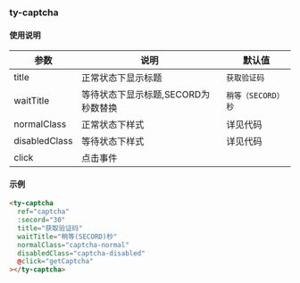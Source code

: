 ### ty-captcha
#### 使用说明
  | 参数 | 说明 | 默认值 |
  |---|---|---|
  | title | 正常状态下显示标题 | `获取验证码` |
  | waitTitle | 等待状态下显示标题,SECORD为秒数替换 | `稍等（SECORD）秒` |
  | normalClass | 正常状态下样式 | 详见代码 |
  | disabledClass | 等待状态下样式 | 详见代码 |
  | click | 点击事件 | |
#### 示例
  ```html
  <ty-captcha
    ref="captcha"
    :secord="30"
    title="获取验证码"
    waitTitle="稍等(SECORD)秒"
    normalClass="captcha-normal"
    disabledClass="captcha-disabled"
    @click="getCaptcha"
  ></ty-captcha>
  ```